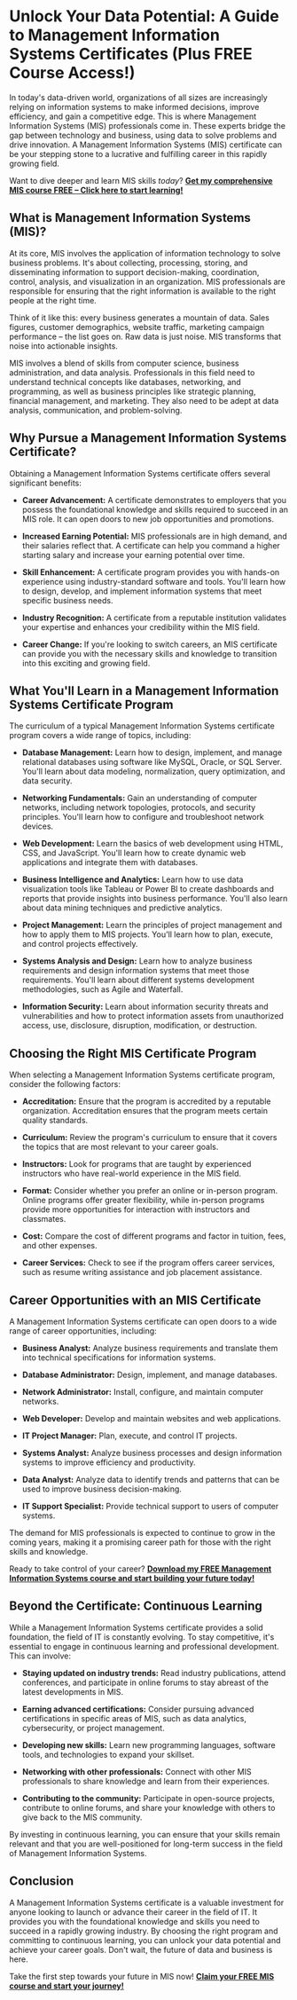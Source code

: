 # Unlock Your Data Potential: A Guide to Management Information Systems Certificates (Plus FREE Course Access!)

In today's data-driven world, organizations of all sizes are increasingly relying on information systems to make informed decisions, improve efficiency, and gain a competitive edge. This is where Management Information Systems (MIS) professionals come in.  These experts bridge the gap between technology and business, using data to solve problems and drive innovation.  A Management Information Systems (MIS) certificate can be your stepping stone to a lucrative and fulfilling career in this rapidly growing field.

Want to dive deeper and learn MIS skills *today*? **[Get my comprehensive MIS course FREE – Click here to start learning!](https://udemywork.com/management-information-systems-certificate)**

## What is Management Information Systems (MIS)?

At its core, MIS involves the application of information technology to solve business problems. It's about collecting, processing, storing, and disseminating information to support decision-making, coordination, control, analysis, and visualization in an organization.  MIS professionals are responsible for ensuring that the right information is available to the right people at the right time.

Think of it like this: every business generates a mountain of data.  Sales figures, customer demographics, website traffic, marketing campaign performance – the list goes on.  Raw data is just noise.  MIS transforms that noise into actionable insights.

MIS involves a blend of skills from computer science, business administration, and data analysis.  Professionals in this field need to understand technical concepts like databases, networking, and programming, as well as business principles like strategic planning, financial management, and marketing.  They also need to be adept at data analysis, communication, and problem-solving.

## Why Pursue a Management Information Systems Certificate?

Obtaining a Management Information Systems certificate offers several significant benefits:

*   **Career Advancement:**  A certificate demonstrates to employers that you possess the foundational knowledge and skills required to succeed in an MIS role. It can open doors to new job opportunities and promotions.

*   **Increased Earning Potential:**  MIS professionals are in high demand, and their salaries reflect that.  A certificate can help you command a higher starting salary and increase your earning potential over time.

*   **Skill Enhancement:**  A certificate program provides you with hands-on experience using industry-standard software and tools.  You'll learn how to design, develop, and implement information systems that meet specific business needs.

*   **Industry Recognition:**  A certificate from a reputable institution validates your expertise and enhances your credibility within the MIS field.

*   **Career Change:** If you're looking to switch careers, an MIS certificate can provide you with the necessary skills and knowledge to transition into this exciting and growing field.

## What You'll Learn in a Management Information Systems Certificate Program

The curriculum of a typical Management Information Systems certificate program covers a wide range of topics, including:

*   **Database Management:**  Learn how to design, implement, and manage relational databases using software like MySQL, Oracle, or SQL Server.  You'll learn about data modeling, normalization, query optimization, and data security.

*   **Networking Fundamentals:**  Gain an understanding of computer networks, including network topologies, protocols, and security principles.  You'll learn how to configure and troubleshoot network devices.

*   **Web Development:**  Learn the basics of web development using HTML, CSS, and JavaScript.  You'll learn how to create dynamic web applications and integrate them with databases.

*   **Business Intelligence and Analytics:**  Learn how to use data visualization tools like Tableau or Power BI to create dashboards and reports that provide insights into business performance.  You'll also learn about data mining techniques and predictive analytics.

*   **Project Management:**  Learn the principles of project management and how to apply them to MIS projects.  You'll learn how to plan, execute, and control projects effectively.

*   **Systems Analysis and Design:**  Learn how to analyze business requirements and design information systems that meet those requirements.  You'll learn about different systems development methodologies, such as Agile and Waterfall.

*   **Information Security:**  Learn about information security threats and vulnerabilities and how to protect information assets from unauthorized access, use, disclosure, disruption, modification, or destruction.

## Choosing the Right MIS Certificate Program

When selecting a Management Information Systems certificate program, consider the following factors:

*   **Accreditation:**  Ensure that the program is accredited by a reputable organization. Accreditation ensures that the program meets certain quality standards.

*   **Curriculum:**  Review the program's curriculum to ensure that it covers the topics that are most relevant to your career goals.

*   **Instructors:**  Look for programs that are taught by experienced instructors who have real-world experience in the MIS field.

*   **Format:**  Consider whether you prefer an online or in-person program. Online programs offer greater flexibility, while in-person programs provide more opportunities for interaction with instructors and classmates.

*   **Cost:**  Compare the cost of different programs and factor in tuition, fees, and other expenses.

*   **Career Services:**  Check to see if the program offers career services, such as resume writing assistance and job placement assistance.

## Career Opportunities with an MIS Certificate

A Management Information Systems certificate can open doors to a wide range of career opportunities, including:

*   **Business Analyst:**  Analyze business requirements and translate them into technical specifications for information systems.

*   **Database Administrator:**  Design, implement, and manage databases.

*   **Network Administrator:**  Install, configure, and maintain computer networks.

*   **Web Developer:**  Develop and maintain websites and web applications.

*   **IT Project Manager:**  Plan, execute, and control IT projects.

*   **Systems Analyst:**  Analyze business processes and design information systems to improve efficiency and productivity.

*   **Data Analyst:** Analyze data to identify trends and patterns that can be used to improve business decision-making.

*   **IT Support Specialist:**  Provide technical support to users of computer systems.

The demand for MIS professionals is expected to continue to grow in the coming years, making it a promising career path for those with the right skills and knowledge.

Ready to take control of your career? **[Download my FREE Management Information Systems course and start building your future today!](https://udemywork.com/management-information-systems-certificate)**

## Beyond the Certificate: Continuous Learning

While a Management Information Systems certificate provides a solid foundation, the field of IT is constantly evolving.  To stay competitive, it's essential to engage in continuous learning and professional development. This can involve:

*   **Staying updated on industry trends:** Read industry publications, attend conferences, and participate in online forums to stay abreast of the latest developments in MIS.

*   **Earning advanced certifications:** Consider pursuing advanced certifications in specific areas of MIS, such as data analytics, cybersecurity, or project management.

*   **Developing new skills:**  Learn new programming languages, software tools, and technologies to expand your skillset.

*   **Networking with other professionals:**  Connect with other MIS professionals to share knowledge and learn from their experiences.

*   **Contributing to the community:**  Participate in open-source projects, contribute to online forums, and share your knowledge with others to give back to the MIS community.

By investing in continuous learning, you can ensure that your skills remain relevant and that you are well-positioned for long-term success in the field of Management Information Systems.

## Conclusion

A Management Information Systems certificate is a valuable investment for anyone looking to launch or advance their career in the field of IT. It provides you with the foundational knowledge and skills you need to succeed in a rapidly growing industry. By choosing the right program and committing to continuous learning, you can unlock your data potential and achieve your career goals. Don't wait, the future of data and business is here.

Take the first step towards your future in MIS now! **[Claim your FREE MIS course and start your journey!](https://udemywork.com/management-information-systems-certificate)**
